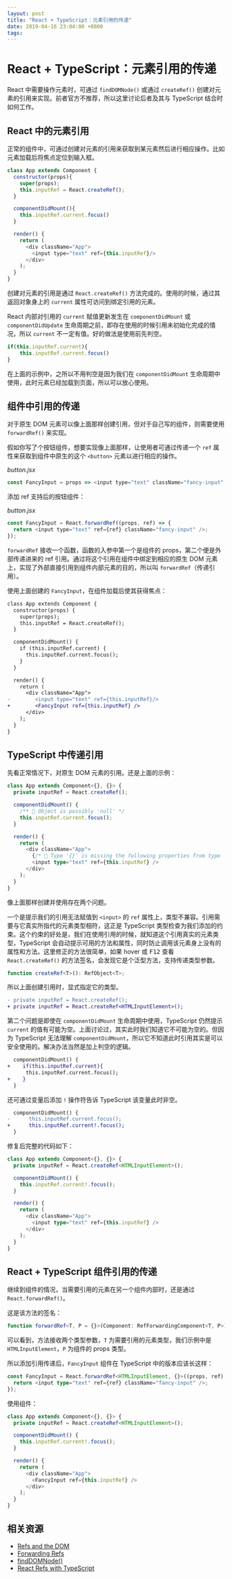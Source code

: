 ```yaml
---
layout: post
title: "React + TypeScript：元素引用的传递"
date: 2019-04-16 23:04:00 +0800
tags: 
---
```

    
# React + TypeScript：元素引用的传递

React 中需要操作元素时，可通过 `findDOMNode()` 或通过 `createRef()` 创建对元素的引用来实现。前者官方不推荐，所以这里讨论后者及其与 TypeScript 结合时如何工作。

## React 中的元素引用

正常的组件中，可通过创建对元素的引用来获取到某元素然后进行相应操作。比如元素加载后将焦点定位到输入框。

```js
class App extends Component {
  constructor(props){
    super(props);
    this.inputRef = React.createRef();
  }

  componentDidMount(){
    this.inputRef.current.focus()
  }

  render() {
    return (
      <div className="App">
        <input type="text" ref={this.inputRef}/>
      </div>
    );
  }
}
```

创建对元素的引用是通过 `React.createRef()` 方法完成的。使用的时候，通过其返回对象身上的 `current` 属性可访问到绑定引用的元素。

React 内部对引用的 `current` 赋值更新发生在 `componentDidMount` 或 `componentDidUpdate` 生命周期之前，即存在使用的时候引用未初始化完成的情况，所以 `current` 不一定有值。好的做法是使用前先判空。

```js
if(this.inputRef.current){
    this.inputRef.current.focus()
}
```

在上面的示例中，之所以不用判空是因为我们在 `componentDidMount` 生命周期中使用，此时元素已经加载到页面，所以可以放心使用。

## 组件中引用的传递

对于原生 DOM 元素可以像上面那样创建引用，但对于自己写的组件，则需要使用 `forwardRef()` 来实现。

假如你写了个按钮组件，想要实现像上面那样，让使用者可通过传递一个 `ref` 属性来获取到组件中原生的这个 `<button>` 元素以进行相应的操作。

_button.jsx_
```js
const FancyInput = props => <input type="text" className="fancy-input" />;
```

添加 ref 支持后的按钮组件：

_button.jsx_

```js
const FancyInput = React.forwardRef((props, ref) => {
  return <input type="text" ref={ref} className="fancy-input" />;
});
```

`forwardRef` 接收一个函数，函数的入参中第一个是组件的 props，第二个便是外部传递进来的 ref 引用。通过将这个引用在组件中绑定到相应的原生 DOM 元素上，实现了外部直接引用到组件内部元素的目的，所以叫 `forwardRef`（传递引用）。

使用上面创建的 `FancyInput`，在组件加载后使其获得焦点：

```diff
class App extends Component {
  constructor(props) {
    super(props);
    this.inputRef = React.createRef();
  }

  componentDidMount() {
    if (this.inputRef.current) {
      this.inputRef.current.focus();
    }
  }

  render() {
    return (
      <div className="App">
-        <input type="text" ref={this.inputRef}/>
+        <FancyInput ref={this.inputRef} />
      </div>
    );
  }
}
```

## TypeScript 中传递引用

先看正常情况下，对原生 DOM 元素的引用。还是上面的示例：

```ts
class App extends Component<{}, {}> {
  private inputRef = React.createRef();

  componentDidMount() {
    /** 🚨 Object is possibly 'null' */
    this.inputRef.current.focus();
  }

  render() {
    return (
      <div className="App">
        {/* 🚨 Type '{}' is missing the following properties from type 'HTMLInputElement':... */}
        <input type="text" ref={this.inputRef} />
      </div>
    );
  }
}
```

像上面那样创建并使用存在两个问题。

一个是提示我们的引用无法赋值到 `<input>` 的 `ref` 属性上，类型不兼容。引用需要与它真实所指代的元素类型相符，这正是 TypeScript 类型检查为我们添加的约束。这个约束的好处是，我们在使用引用的时候，就知道这个引用真实的元素类型，TypeScript 会自动提示可用的方法和属性，同时防止调用该元素身上没有的属性和方法。这里修正的方法很简单，如果 hover 或 <kbd>F12</kbd> 查看 `React.createRef()` 的方法签名，会发现它是个泛型方法，支持传递类型参数。

```ts
function createRef<T>(): RefObject<T>;
```
所以上面创建引用时，显式指定它的类型。

```diff
- private inputRef = React.createRef();
+ private inputRef = React.createRef<HTMLInputElement>();
```

第二个问题是即使在 `componentDidMount` 生命周期中使用，TypeScript 仍然提示 `current` 的值有可能为空。上面讨论过，其实此时我们知道它不可能为空的。但因为 TypeScript 无法理解 `componentDidMount`，所以它不知道此时引用其实是可以安全使用的。解决办法当然是加上判空的逻辑。

```diff
  componentDidMount() {
+    if(this.inputRef.current){
      this.inputRef.current.focus();
+    }
  }
```

还可通过变量后添加 `!` 操作符告诉 TypeScript 该变量此时非空。

```diff
  componentDidMount() {
-      this.inputRef.current.focus();
+      this.inputRef.current!.focus();
  }
```

修复后完整的代码如下：

```ts
class App extends Component<{}, {}> {
  private inputRef = React.createRef<HTMLInputElement>();

  componentDidMount() {
    this.inputRef.current!.focus();
  }

  render() {
    return (
      <div className="App">
        <input type="text" ref={this.inputRef} />
      </div>
    );
  }
}
```

## React + TypeScript 组件引用的传递

继续到组件的情况，当需要引用的元素在另一个组件内部时，还是通过 `React.forwardRef()`。

这是该方法的签名：

```ts
function forwardRef<T, P = {}>(Component: RefForwardingComponent<T, P>): ForwardRefExoticComponent<PropsWithoutRef<P> & RefAttributes<T>>;
```

可以看到，方法接收两个类型参数，`T` 为需要引用的元素类型，我们示例中是 `HTMLInputElement`，`P` 为组件的 props 类型。

所以添加引用传递后，`FancyInput` 组件在 TypeScript 中的版本应该长这样：

```ts
const FancyInput = React.forwardRef<HTMLInputElement, {}>((props, ref) => {
  return <input type="text" ref={ref} className="fancy-input" />;
});
```

使用组件：

```ts
class App extends Component<{}, {}> {
  private inputRef = React.createRef<HTMLInputElement>();

  componentDidMount() {
    this.inputRef.current!.focus();
  }

  render() {
    return (
      <div className="App">
        <FancyInput ref={this.inputRef} />
      </div>
    );
  }
}
```

## 相关资源

- [Refs and the DOM](https://reactjs.org/docs/refs-and-the-dom.html)
- [Forwarding Refs](https://reactjs.org/docs/forwarding-refs.html)
- [findDOMNode()](https://reactjs.org/docs/react-dom.html#finddomnode)
- [React Refs with TypeScript](https://medium.com/@martin_hotell/react-refs-with-typescript-a32d56c4d315)

    